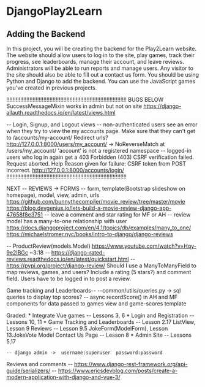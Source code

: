 # DjangoPlay2Learn
## Adding the Backend

In this project, you will be creating the backend for the Play2Learn website.
The website should allow users to log in to the site, play games, track their progress, see leaderboards, manage their account, and leave reviews.
Administrators will be able to run reports and manage users.
Any visitor to the site should also be able to fill out a contact us form.
You should be using Python and Django to add the backend.
You can use the JavaScript games you've created in previous projects.

!!!!!!!!!!!!!!!!!!!!!!!!!!!!!!!!!!!!!!!!!!!!!!!!!!!!!!!!!!!!!!!!!!!!!!!!!!!!!!
BUGS BELOW
SuccessMessageMixin works in admin but not on site
https://django-allauth.readthedocs.io/en/latest/views.html

-- Login, Signup, and Logout views
    -- non-authenticated users see an error when they try to view the my accounts page.
    Make sure that they can't get to /accounts/my-account/
    Redirect urls?
    http://127.0.0.1:8000/users/my_account/
    -> NoReverseMatch at /users/my_account/
    'account' is not a registered namespace
    -- logged-in users who log in again get a 403
    Forbidden (403)
    CSRF verification failed. Request aborted.
    Help
    Reason given for failure:
    CSRF token from POST incorrect.
    http://127.0.0.1:8000/accounts/login/
!!!!!!!!!!!!!!!!!!!!!!!!!!!!!!!!!!!!!!!!!!!!!!!!!!!!!!!!!!!!!!!!!!!!!!!!!!!!!!


NEXT -- REVIEWS -> FORMS
-- form, template(Bootstrap slideshow on homepage), model, view, admin, urls
https://github.com/bunnythecompiler/movie_review/tree/master/movie
https://blog.devgenius.io/lets-build-a-movie-review-django-app-47658f8e3751
-- leave a comment and star rating for MF or AH
-- review model has a many-to-one relationship with user
https://docs.djangoproject.com/en/4.1/topics/db/examples/many_to_one/
https://michaelstromer.nyc/books/intro-to-django/django-reviews


-- ProductReview(models.Model) https://www.youtube.com/watch?v=Hqy-9e2IBGc ~3:18
-- https://django-rated-reviews.readthedocs.io/en/latest/quickstart.html
-- https://pypi.org/project/django-review/
Should I use a ManyToManyField to map reviews, games, and users?
Include a rating (5 stars?) and comment field. Users have to be logged in to post a review.


Game tracking and Leaderboards--
--common/utils/queries.py -> sql queries to display top scores?
-- async recordScore() in AH and MF components for data passed to games view and game-scores template

Graded:
    * Integrate Vue games -- Lessons 3, 6
    * Login and Registration -- Lessons 10, 11
    * Game Tracking and Leaderboards -- Lesson 2.17 ListView, Lesson 9
    Reviews -- Lesson 9.5 JokeForm(ModelForm), Lesson 13.JokeVote Model
    Contact Us Page -- Lesson 8
    * Admin Site -- Lessons 5,17

    -- django admin ->  username:superuser  password:password


Reviews and comments
-- https://www.django-rest-framework.org/api-guide/serializers/
-- https://www.ericsdevblog.com/posts/create-a-modern-application-with-django-and-vue-3/
